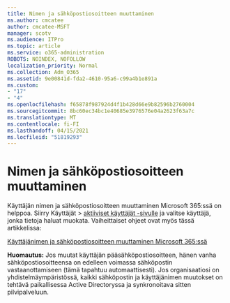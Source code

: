 ```yaml
---
title: Nimen ja sähköpostiosoitteen muuttaminen
ms.author: cmcatee
author: cmcatee-MSFT
manager: scotv
ms.audience: ITPro
ms.topic: article
ms.service: o365-administration
ROBOTS: NOINDEX, NOFOLLOW
localization_priority: Normal
ms.collection: Adm_O365
ms.assetid: 9e00841d-fda2-4610-95a6-c99a4b1e891a
ms.custom:
- "17"
- "4"
ms.openlocfilehash: f65878f987924d4f1b428d66e9b82596b2760004
ms.sourcegitcommit: 8bc60ec34bc1e40685e3976576e04a2623f63a7c
ms.translationtype: MT
ms.contentlocale: fi-FI
ms.lasthandoff: 04/15/2021
ms.locfileid: "51819293"
---
```

# <a name="change-a-name-and-email-address"></a>Nimen ja sähköpostiosoitteen muuttaminen

Käyttäjän nimen ja sähköpostiosoitteen muuttaminen Microsoft 365:ssä on helppoa. Siirry Käyttäjät  \> [aktiiviset käyttäjät -sivulle](https://go.microsoft.com/fwlink/p/?linkid=834822) ja valitse käyttäjä, jonka tietoja haluat muokata. Vaiheittaiset ohjeet ovat myös tässä artikkelissa:
  
[Käyttäjänimen ja sähköpostiosoitteen muuttaminen Microsoft 365:ssä](https://docs.microsoft.com/microsoft-365/admin/add-users/change-a-user-name-and-email-address)
  
 **Huomautus:** Jos muutat käyttäjän pääsähköpostiosoitteen, hänen vanha sähköpostiosoitteensa on edelleen voimassa sähköpostin vastaanottamiseen (tämä tapahtuu automaattisesti). Jos organisaatiosi on yhdistelmäympäristössä, kaikki sähköpostin ja käyttäjänimen muutokset on tehtävä paikallisessa Active Directoryssa ja synkronoitava sitten pilvipalveluun.